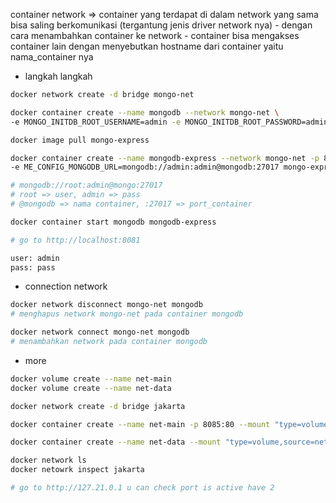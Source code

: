 container network => container yang terdapat di dalam network yang sama bisa saling berkomunikasi (tergantung jenis driver network nya)
    - dengan cara menambahkan container ke network
    - container bisa mengakses container lain dengan menyebutkan hostname dari container yaitu nama_container nya

- langkah langkah
```bash
docker network create -d bridge mongo-net

docker container create --name mongodb --network mongo-net \
-e MONGO_INITDB_ROOT_USERNAME=admin -e MONGO_INITDB_ROOT_PASSWORD=admin mongo:latest

docker image pull mongo-express

docker container create --name mongodb-express --network mongo-net -p 8081:8081 \
-e ME_CONFIG_MONGODB_URL=mongodb://admin:admin@mongodb:27017 mongo-express:latest

# mongodb://root:admin@mongo:27017
# root => user, admin => pass
# @mongodb => nama container, :27017 => port_container

docker container start mongodb mongodb-express

# go to http://localhost:8081

user: admin
pass: pass
```

- connection network
```bash
docker network disconnect mongo-net mongodb
# menghapus network mongo-net pada container mongodb

docker network connect mongo-net mongodb
# menambahkan network pada container mongodb
```

- more
```bash
docker volume create --name net-main
docker volume create --name net-data

docker network create -d bridge jakarta

docker container create --name net-main -p 8085:80 --mount "type=volume,source=net-main" --network jakarta nginx:latest

docker container create --name net-data --mount "type=volume,source=net-data" --network jakarta nginx:latest

docker network ls
docker netowrk inspect jakarta

# go to http://127.21.0.1 u can check port is active have 2
```